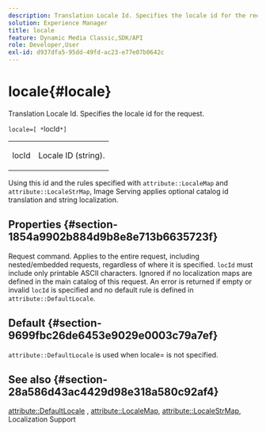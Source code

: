 ```yaml
---
description: Translation Locale Id. Specifies the locale id for the request.
solution: Experience Manager
title: locale
feature: Dynamic Media Classic,SDK/API
role: Developer,User
exl-id: d937dfa5-95dd-49fd-ac23-e77e07b0642c
---
```

# locale{#locale}

Translation Locale Id. Specifies the locale id for the request.

 `locale=[ *`locId`*]`

<table id="simpletable_C1899AD02C984ED3896B7620916637E7"> 
 <tr class="strow"> 
  <td class="stentry"> <p><span class="codeph"> <span class="varname"> locId</span></span> </p> </td> 
  <td class="stentry"> <p>Locale ID (string). </p></td> 
 </tr> 
</table>

Using this id and the rules specified with `attribute::LocaleMap` and `attribute::LocaleStrMap`, Image Serving applies optional catalog id translation and string localization.

## Properties {#section-1854a9902b884d9b8e8e713b6635723f}

Request command. Applies to the entire request, including nested/embedded requests, regardless of where it is specified. `locId` must include only printable ASCII characters. Ignored if no localization maps are defined in the main catalog of this request. An error is returned if empty or invalid `locId` is specified and no default rule is defined in `attribute::DefaultLocale`.

## Default {#section-9699fbc26de6453e9029e0003c79a7ef}

`attribute::DefaultLocale` is used when locale= is not specified.

## See also {#section-28a586d43ac4429d98e318a580c92af4}

[attribute::DefaultLocale](../../../../../is-api/image-catalog/image-serving-api-ref/c-image-catalog-reference/c-attributes-reference/r-defaultlocale.md#reference-69462ad9923f464f80c2c012342a6b6b) , [attribute::LocaleMap](../../../../../is-api/image-catalog/image-serving-api-ref/c-image-catalog-reference/c-attributes-reference/r-localemap.md#reference-49bbf598f8ea47c3a563755cef306318), [attribute::LocaleStrMap](../../../../../is-api/image-catalog/image-serving-api-ref/c-image-catalog-reference/c-attributes-reference/r-localestrmap.md#reference-98c42070a4bc4baf92537132be2b5b1e), Localization Support
